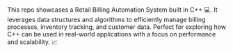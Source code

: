 This repo showcases a Retail Billing Automation System built in C++ 💻. It leverages data structures and algorithms to efficiently manage billing processes, inventory tracking, and customer data. Perfect for exploring how C++ can be used in real-world applications with a focus on performance and scalability. 📈

